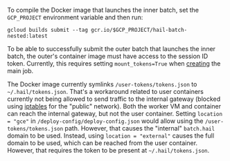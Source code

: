 To compile the Docker image that launches the inner batch, set the
`GCP_PROJECT` environment variable and then run:

```shell
gcloud builds submit --tag gcr.io/$GCP_PROJECT/hail-batch-nested:latest
```

To be able to successfully submit the outer batch that launches the inner
batch, the outer's container image must have access to the session ID token.
Currently, this requires setting `mount_tokens=True` when [creating] the main
job.

[creating]: https://github.com/hail-is/hail/blob/main/hail/python/hailtop/batch/backend.py#L479

The Docker image currently symlinks `/user-tokens/tokens.json` to
`~/.hail/tokens.json`. That's a workaround related to user containers currently
not being allowed to send traffic to the internal gateway (blocked using
[iptables] for the "public" network). Both the worker VM and container can
reach the internal gateway, but not the user container. Setting `location =
"gce"` in `/deploy-config/deploy-config.json` would allow using the
`/user-tokens/tokens.json` path. However, that causes the "internal"
`batch.hail` domain to be used. Instead, using `location = "external"` causes
the full domain to be used, which can be reached from the user container.
However, that requires the token to be present at `~/.hail/tokens.json`.

[iptables]: https://github.com/hail-is/hail/blob/main/batch/batch/driver/instance_pool.py#L318

